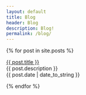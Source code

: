 ```yaml
---
layout: default
title: Blog
header: Blog
description: Blog!
permalink: /blog/
---
```


{% for post in site.posts %}
  <p><a href="{{ post.link }}">{{ post.title }}</a><br>
  {{ post.description }}<br>
  {{ post.date | date_to_string }}</p>
{% endfor %}

